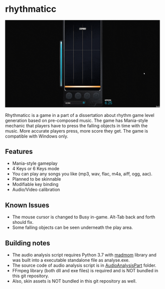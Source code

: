 # rhythmaticc
![Game GIF](Images/thumbnail.gif)

Rhythmaticc is a game in a part of a dissertation about rhythm game level generation based on pre-composed music. The game has Mania-style mechanic that players have to press the falling objects in time with the music. More accurate players press, more score they get. The game is compatible with Windows only.

## Features
- Mania-style gameplay
- 4 Keys or 6 Keys mode
- You can play any songs you like (mp3, wav, flac, m4a, aiff, ogg, aac).
- Planned to be skinnable
- Modifiable key binding
- Audio/Video calibration

## Known Issues
- The mouse cursor is changed to Busy in-game. Alt-Tab back and forth should fix.
- Some falling objects can be seen underneath the play area.

## Building notes
- The audio analysis script requires Python 3.7 with [madmom](https://github.com/CPJKU/madmom) library and was built into a executable standalone file as analyse.exe.
- The source code of audio analysis script is in [AudioAnalysisPart](/AudioAnalysisPart) folder.
- FFmpeg library (both dll and exe files) is required and is NOT bundled in this git repository.
- Also, skin assets is NOT bundled in this git repository as well.
